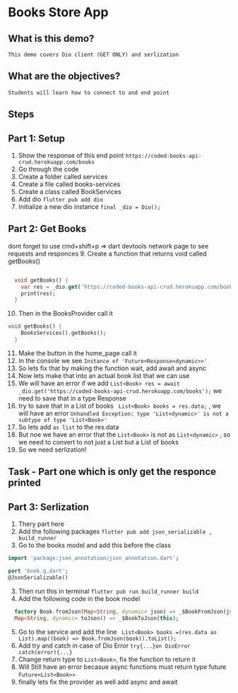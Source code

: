 # Books Store App

## What is this demo?
    This demo covers Dio client (GET ONLY) and serlization 

## What are the objectives?
    Students will learn how to connect to and end point
## Steps

## Part 1: Setup
1. Show the response of this end point `https://coded-books-api-crud.herokuapp.com/books`
2. Go through the code
3. Create a folder called services
4. Create a file called books-services
5. Create a class called BookServices
6. Add dio `flutter pub add dio`
7. Initialize a new dio instance `final _dio = Dio();`

   
## Part 2: Get Books
dont forget to use cmd+shift+p => dart devtools network page to see requests and responces
9.  Create a function that returns void called getBooks()
``` dart 

  void getBooks() {
    var res = _dio.get('https://coded-books-api-crud.herokuapp.com/books');
    print(res);
  }
```
10. Then in the BooksProvider call it 
```dart 
void getBooks() {
    BooksServices().getBooks();
  }
```
11. Make the button in the home_page call it 
12. In the console we see `Instance of 'Future<Response<dynamic>>'`
13. So lets fix that by making the function wait, add await and async
14. Now lets make that into an actual book list that we can use
15. We will have an error if we add `List<Book> res = await _dio.get('https://coded-books-api-crud.herokuapp.com/books');` we need to save that in a type Response 
16. try to save that in a List of books ` List<Book> books = res.data;` , we will have an error ``Unhandled Exception: type 'List<dynamic>' is not a subtype of type 'List<Book>'``
17. So lets add `as list` to the res.data
18. But noe we have an error that the `List<Book>` is not as `List<dynamic>` , so we need to convert to not just a List but a List of books
19. So we need serlization!

## Task - Part one which is only get the responce printed

## Part 3: Serlization
1. Thery part here 
2. Add the following packages `flutter pub add json_serializable ,  build_runner `
3. Go to the books model and add this before the class 
```dart 
import 'package:json_annotation/json_annotation.dart';

part 'book.g.dart';
@JsonSerializable()
```
3. Then run this in terminal `flutter pub run build_runner build`
4. Add the following code in the book model
```dart
  factory Book.fromJson(Map<String, dynamic> json) => _$BookFromJson(json);
  Map<String, dynamic> toJson() => _$BookToJson(this);
```
5. Go to the service and add the line 
 ` List<Book> books =(res.data as List).map((book) => Book.fromJson(book)).toList();`
6. Add try and catch in case of Dio Error `try{...}on DioError catch(error){...}`
7. Change return type to `List<Book>`, fix the function to return it
8. Will Still have an error becasue async functions must return type future `Future<List<Book>>`
9. finally lets fix the provider as well add async and await
